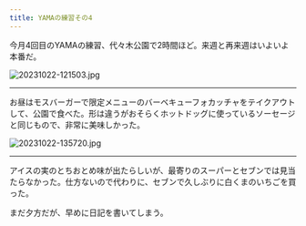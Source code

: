 ```yaml
---
title: YAMAの練習その4
---
```


今月4回目のYAMAの練習、代々木公園で2時間ほど。来週と再来週はいよいよ本番だ。

![20231022-121503.jpg](https://ceshmina-photos.s3.ap-northeast-1.amazonaws.com/medium/202310/20231022-121503.jpg)

---

お昼はモスバーガーで限定メニューのバーベキューフォカッチャをテイクアウトして、公園で食べた。形は違うがおそらくホットドッグに使っているソーセージと同じもので、非常に美味しかった。

![20231022-135720.jpg](https://ceshmina-photos.s3.ap-northeast-1.amazonaws.com/medium/202310/20231022-135720.jpg)

---

アイスの実のとちおとめ味が出たらしいが、最寄りのスーパーとセブンでは見当たらなかった。仕方ないので代わりに、セブンで久しぶりに白くまのいちごを買った。

まだ夕方だが、早めに日記を書いてしまう。
